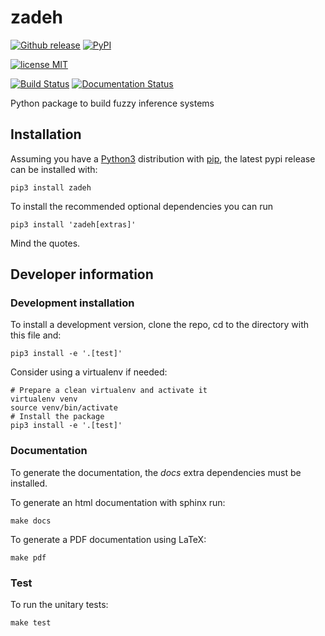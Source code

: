 # zadeh
[![Github release](https://img.shields.io/github/release/dih5/zadeh.svg)](https://github.com/dih5/zadeh/releases/latest)
[![PyPI](https://img.shields.io/pypi/v/zadeh.svg)](https://pypi.python.org/pypi/zadeh)

[![license MIT](https://img.shields.io/badge/license-MIT-blue.svg)](https://raw.githubusercontent.com/Dih5/zadeh/master/LICENSE.txt)

[![Build Status](https://travis-ci.org/Dih5/zadeh.svg?branch=master)](https://travis-ci.org/Dih5/zadeh)
[![Documentation Status](https://readthedocs.org/projects/zadeh/badge/?version=latest)](http://zadeh.readthedocs.io/en/latest/?badge=latest)

Python package to build fuzzy inference systems


## Installation
Assuming you have a [Python3](https://www.python.org/) distribution with [pip](https://pip.pypa.io/en/stable/installing/), the latest pypi release can be installed with:
```
pip3 install zadeh
```
To install the recommended optional dependencies you can run
```
pip3 install 'zadeh[extras]'
```
Mind the quotes.

## Developer information
### Development installation

To install a development version, clone the repo, cd to the directory with this file and:

```
pip3 install -e '.[test]'
```
Consider using a virtualenv if needed:
```
# Prepare a clean virtualenv and activate it
virtualenv venv
source venv/bin/activate
# Install the package
pip3 install -e '.[test]'
```

### Documentation

To generate the documentation, the *docs* extra dependencies must be installed.

To generate an html documentation with sphinx run:
```
make docs
```

To generate a PDF documentation using LaTeX:
```
make pdf
```



### Test
To run the unitary tests:
```
make test
```
